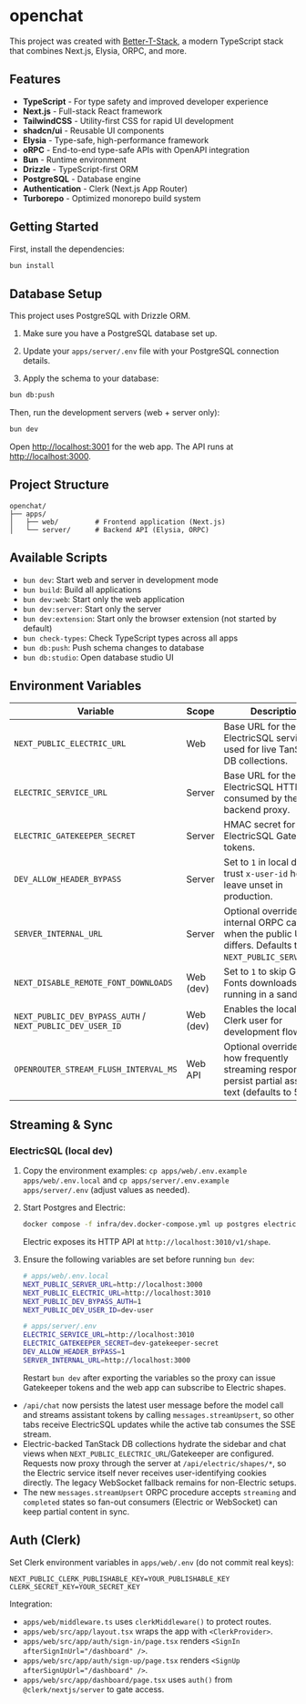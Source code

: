 # openchat

This project was created with [Better-T-Stack](https://github.com/AmanVarshney01/create-better-t-stack), a modern TypeScript stack that combines Next.js, Elysia, ORPC, and more.

## Features

- **TypeScript** - For type safety and improved developer experience
- **Next.js** - Full-stack React framework
- **TailwindCSS** - Utility-first CSS for rapid UI development
- **shadcn/ui** - Reusable UI components
- **Elysia** - Type-safe, high-performance framework
- **oRPC** - End-to-end type-safe APIs with OpenAPI integration
- **Bun** - Runtime environment
- **Drizzle** - TypeScript-first ORM
- **PostgreSQL** - Database engine
- **Authentication** - Clerk (Next.js App Router)
- **Turborepo** - Optimized monorepo build system

## Getting Started

First, install the dependencies:

```bash
bun install
```
## Database Setup

This project uses PostgreSQL with Drizzle ORM.

1. Make sure you have a PostgreSQL database set up.
2. Update your `apps/server/.env` file with your PostgreSQL connection details.

3. Apply the schema to your database:
```bash
bun db:push
```


Then, run the development servers (web + server only):

```bash
bun dev
```

Open [http://localhost:3001](http://localhost:3001) for the web app.
The API runs at [http://localhost:3000](http://localhost:3000).





## Project Structure

```
openchat/
├── apps/
│   ├── web/         # Frontend application (Next.js)
│   └── server/      # Backend API (Elysia, ORPC)
```

## Available Scripts

- `bun dev`: Start web and server in development mode
- `bun build`: Build all applications
- `bun dev:web`: Start only the web application
- `bun dev:server`: Start only the server
- `bun dev:extension`: Start only the browser extension (not started by default)
- `bun check-types`: Check TypeScript types across all apps
- `bun db:push`: Push schema changes to database
- `bun db:studio`: Open database studio UI

## Environment Variables

| Variable | Scope | Description |
| --- | --- | --- |
| `NEXT_PUBLIC_ELECTRIC_URL` | Web | Base URL for the ElectricSQL service used for live TanStack DB collections. |
| `ELECTRIC_SERVICE_URL` | Server | Base URL for the ElectricSQL HTTP API consumed by the backend proxy. |
| `ELECTRIC_GATEKEEPER_SECRET` | Server | HMAC secret for issuing ElectricSQL Gatekeeper tokens. |
| `DEV_ALLOW_HEADER_BYPASS` | Server | Set to `1` in local dev to trust `x-user-id` headers; leave unset in production. |
| `SERVER_INTERNAL_URL` | Server | Optional override for internal ORPC calls when the public URL differs. Defaults to `NEXT_PUBLIC_SERVER_URL`. |
| `NEXT_DISABLE_REMOTE_FONT_DOWNLOADS` | Web (dev) | Set to `1` to skip Google Fonts downloads when running in a sandbox. |
| `NEXT_PUBLIC_DEV_BYPASS_AUTH` / `NEXT_PUBLIC_DEV_USER_ID` | Web (dev) | Enables the local mock Clerk user for development flows. |
| `OPENROUTER_STREAM_FLUSH_INTERVAL_MS` | Web API | Optional override for how frequently streaming responses persist partial assistant text (defaults to 50ms). |

## Streaming & Sync

### ElectricSQL (local dev)

1. Copy the environment examples: `cp apps/web/.env.example apps/web/.env.local` and `cp apps/server/.env.example apps/server/.env` (adjust values as needed).
2. Start Postgres and Electric:

   ```bash
   docker compose -f infra/dev.docker-compose.yml up postgres electric -d
   ```

   Electric exposes its HTTP API at `http://localhost:3010/v1/shape`.
3. Ensure the following variables are set before running `bun dev`:

   ```bash
   # apps/web/.env.local
   NEXT_PUBLIC_SERVER_URL=http://localhost:3000
   NEXT_PUBLIC_ELECTRIC_URL=http://localhost:3010
   NEXT_PUBLIC_DEV_BYPASS_AUTH=1
   NEXT_PUBLIC_DEV_USER_ID=dev-user

   # apps/server/.env
   ELECTRIC_SERVICE_URL=http://localhost:3010
   ELECTRIC_GATEKEEPER_SECRET=dev-gatekeeper-secret
   DEV_ALLOW_HEADER_BYPASS=1
   SERVER_INTERNAL_URL=http://localhost:3000
   ```

   Restart `bun dev` after exporting the variables so the proxy can issue Gatekeeper tokens and the web app can subscribe to Electric shapes.

- `/api/chat` now persists the latest user message before the model call and streams assistant tokens by calling `messages.streamUpsert`, so other tabs receive ElectricSQL updates while the active tab consumes the SSE stream.
- Electric-backed TanStack DB collections hydrate the sidebar and chat views when `NEXT_PUBLIC_ELECTRIC_URL`/Gatekeeper are configured. Requests now proxy through the server at `/api/electric/shapes/*`, so the Electric service itself never receives user-identifying cookies directly. The legacy WebSocket fallback remains for non-Electric setups.
- The new `messages.streamUpsert` ORPC procedure accepts `streaming` and `completed` states so fan-out consumers (Electric or WebSocket) can keep partial content in sync.

## Auth (Clerk)

Set Clerk environment variables in `apps/web/.env` (do not commit real keys):

```
NEXT_PUBLIC_CLERK_PUBLISHABLE_KEY=YOUR_PUBLISHABLE_KEY
CLERK_SECRET_KEY=YOUR_SECRET_KEY
```

Integration:

- `apps/web/middleware.ts` uses `clerkMiddleware()` to protect routes.
- `apps/web/src/app/layout.tsx` wraps the app with `<ClerkProvider>`.
- `apps/web/src/app/auth/sign-in/page.tsx` renders `<SignIn afterSignInUrl="/dashboard" />`.
- `apps/web/src/app/auth/sign-up/page.tsx` renders `<SignUp afterSignUpUrl="/dashboard" />`.
- `apps/web/src/app/dashboard/page.tsx` uses `auth()` from `@clerk/nextjs/server` to gate access.
